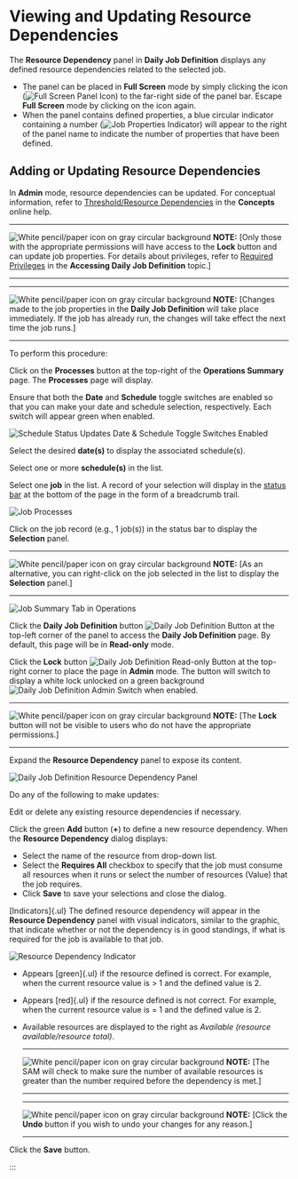# Viewing and Updating Resource Dependencies

The **Resource Dependency** panel in **Daily Job Definition** displays
any defined resource dependencies related to the selected job.

- The panel can be placed in **Full Screen** mode by simply clicking
    the icon (![Full Screen Panel Icon     ](../../../Resources/Images/SM/Full-Screen-Mode-Icon.png "Full Screen Panel Icon"))
    to the far-right side of the panel bar. Escape **Full Screen** mode
    by clicking on the icon again.
- When the panel contains defined properties, a blue circular
    indicator containing a number (![Job Properties     Indicator](../../../Resources/Images/SM/Daily-Job-Definition-Properties-Indicator.png "Job Properties Indicator"))
    will appear to the right of the panel name to indicate the number of
    properties that have been defined.

## Adding or Updating Resource Dependencies

In **Admin** mode, resource dependencies can be updated. For conceptual
information, refer to [Threshold/Resource Dependencies](../../../job-components/threshold-resource-dependencies.md)
 in the **Concepts** online help.

  -------------------------------------------------------------------------------------------------------------------------------- ----------------------------------------------------------------------------------------------------------------------------------------------------------------------------------------------------------------------------------------------------------------------------------------------------------------------------
  ![White pencil/paper icon on gray circular background](../../../Resources/Images/note-icon(48x48).png "Note icon")   **NOTE:** [Only those with the appropriate permissions will have access to the **Lock** button and can update job properties. For details about privileges, refer to [Required Privileges](Accessing-Daily-Job-Definition.md#Required) in the **Accessing Daily Job Definition** topic.]
  -------------------------------------------------------------------------------------------------------------------------------- ----------------------------------------------------------------------------------------------------------------------------------------------------------------------------------------------------------------------------------------------------------------------------------------------------------------------------

  -------------------------------------------------------------------------------------------------------------------------------- --------------------------------------------------------------------------------------------------------------------------------------------------------------------------------------------------------------
  ![White pencil/paper icon on gray circular background](../../../Resources/Images/note-icon(48x48).png "Note icon")   **NOTE:** [Changes made to the job properties in the **Daily Job Definition** will take place immediately. If the job has already run, the changes will take effect the next time the job runs.]
  -------------------------------------------------------------------------------------------------------------------------------- --------------------------------------------------------------------------------------------------------------------------------------------------------------------------------------------------------------

To perform this procedure:

Click on the **Processes** button at the top-right of the **Operations
Summary** page. The **Processes** page will display.

Ensure that both the **Date** and **Schedule** toggle switches are
enabled so that you can make your date and schedule selection,
respectively. Each switch will appear green when enabled.

![Schedule Status Updates Date & Schedule Toggle Switches Enabled](../../../Resources/Images/SM/Schedule-Status-Update_Date&ScheduleToggles.png "Schedule Status Updates Date & Schedule Toggle Switches Enabled")

Select the desired **date(s)** to display the associated schedule(s).

Select one or more **schedule(s)** in the list.

Select one **job** in the list. A record of your selection will display
in the [status bar](SM-UI-Layout.md#Status) at the bottom of the
page in the form of a breadcrumb trail.

![Job Processes](../../../Resources/Images/SM/Job-ProcessesUNIX.png "Job Processes")

Click on the job record (e.g., 1 job(s)) in the status bar to display
the **Selection** panel.

  -------------------------------------------------------------------------------------------------------------------------------- ------------------------------------------------------------------------------------------------------------------------------------
  ![White pencil/paper icon on gray circular background](../../../Resources/Images/note-icon(48x48).png "Note icon")   **NOTE:** [As an alternative, you can right-click on the job selected in the list to display the **Selection** panel.]
  -------------------------------------------------------------------------------------------------------------------------------- ------------------------------------------------------------------------------------------------------------------------------------

![Job Summary Tab in Operations](../../../Resources/Images/SM/Job-Summary-Tab-(UNIX).png "Job Summary Tab in Operations")

Click the **Daily Job Definition** button ![Daily Job Definition Button](../../../Resources/Images/SM/Daily-Job-Definition-Button.png "Daily Job Definition Button")
at the top-left corner of the panel to access the **Daily Job
Definition** page. By default, this page will be in **Read-only** mode.

Click the **Lock** button ![Daily Job Definition Read-only Button](../../../Resources/Images/SM/Daily-Job-Definition-Read-only-Button.png "Daily Job Definition Read-only Button")
at the top-right corner to place the page in **Admin** mode. The button
will switch to display a white lock unlocked on a green background
![Daily Job Definition Admin Switch](../../../Resources/Images/SM/Daily-Job-Definition-Admin-Button.png "Daily Job Definition Admin Switch")
when enabled.

  -------------------------------------------------------------------------------------------------------------------------------- -----------------------------------------------------------------------------------------------------------------------
  ![White pencil/paper icon on gray circular background](../../../Resources/Images/note-icon(48x48).png "Note icon")   **NOTE:** [The **Lock** button will not be visible to users who do not have the appropriate permissions.]
  -------------------------------------------------------------------------------------------------------------------------------- -----------------------------------------------------------------------------------------------------------------------

Expand the **Resource Dependency** panel to expose its content.

![Daily Job Definition Resource Dependency Panel](../../../Resources/Images/SM/Daily-Job-Definition-Resource-Dependency-Panel.png "Daily Job Definition Resource Dependency Panel")

Do any of the following to make updates:

Edit or delete any existing resource dependencies if necessary.

Click the green **Add** button (**+**) to define a new resource
dependency. When the **Resource Dependency** dialog displays:

- Select the name of the resource from drop-down list.
- Select the **Requires All** checkbox to specify that the job must
    consume all resources when it runs or select the number of resources
    (Value) that the job requires.
- Click **Save** to save your selections and close the dialog.

[Indicators]{.ul}
The defined resource dependency will appear in the **Resource
Dependency** panel with visual indicators, similar to the graphic, that
indicate whether or not the dependency is in good standings, if what is
required for the job is available to that job.

![Resource Dependency Indicator](../../../Resources/Images/SM/Resource-Green-Indicator.png "Resource Depedency Indicator")

- Appears [green]{.ul} if the resource defined is correct. For     example, when the current resource value is \> 1 and the defined
    value is 2.

- Appears [red]{.ul} if the resource defined is not correct. For     example, when the current resource value is = 1 and the defined
    value is 2.

- Available resources are displayed to the right as *Available
    (resource available/resource total)*.

  -------------------------------------------------------------------------------------------------------------------------------- -------------------------------------------------------------------------------------------------------------------------------------------------------------
  ![White pencil/paper icon on gray circular background](../../../Resources/Images/note-icon(48x48).png "Note icon")   **NOTE:** [The SAM will check to make sure the number of available resources is greater than the number required before the dependency is met.]
  -------------------------------------------------------------------------------------------------------------------------------- -------------------------------------------------------------------------------------------------------------------------------------------------------------

  -------------------------------------------------------------------------------------------------------------------------------- ----------------------------------------------------------------------------------------------------
  ![White pencil/paper icon on gray circular background](../../../Resources/Images/note-icon(48x48).png "Note icon")   **NOTE:** [Click the **Undo** button if you wish to undo your changes for any reason.]
  -------------------------------------------------------------------------------------------------------------------------------- ----------------------------------------------------------------------------------------------------

Click the **Save** button.

:::
